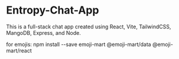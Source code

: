 # Entropy-Chat-App

This is a full-stack chat app created using React, Vite, TailwindCSS, MangoDB, Express, and Node.


for emojis:     npm install --save emoji-mart @emoji-mart/data @emoji-mart/react
